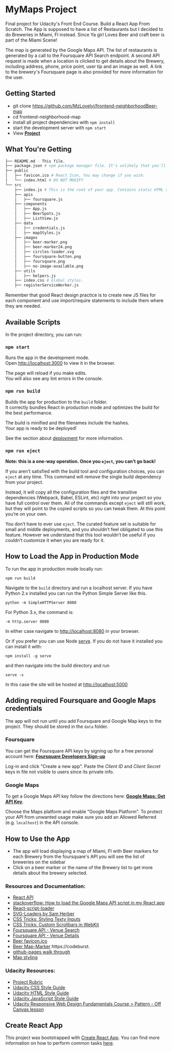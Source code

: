 # MyMaps Project

Final project for Udacity's Front End Course. Build a React App From Scratch. The App is supposed to have a list of Restaurants but I decided to do Breweries in Miami, Fl instead. Since Ya girl Loves Beer and craft beer is part of the Miami Scene!

The map is generated by the Google Maps API. The list of restaurants is generated by a call to the Foursquare API Search endpoint. A second API request is made when a location is clicked to get details about the Brewery, including address, phone, price point, user tip and an image as well. A link to the brewery's Foursquare page is also provided for more information for the user.

## Getting Started

* git clone https://github.com/MzLovelyj/frontend-neighborhoodBeer-map
* cd frontend-neighborhood-map
* install all project dependencies with `npm install`
* start the development server with `npm start`
* View **[Project](https://mzlovelyj.github.io/frontend-neighborhood-map/)**

## What You're Getting

```bash
├── README.md - This file.
├── package.json # npm package manager file. It's unlikely that you'll need to modify this.
├── public
│   ├── favicon.ico # React Icon, You may change if you wish.
│   └── index.html # DO NOT MODIFY
└── src
    ├── index.js # This is the root of your app. Contains static HTML right now.
    ├── apis
    │   ├── foursquare.js
    ├── components
    │   ├── App.js  
    │   ├── BeerSpots.js
    │   ├── ListView.js
    ├── data
    │   ├── credentials.js
    │   ├── mapStyles.js
    ├── images
    │   ├── beer-marker.png
    │   ├── beer-marker24.png
    │   ├── circles-loader.svg
    │   ├── foursquare-button.png
    │   ├── foursquare.png
    │   ├── no-image-available.png
    ├── utils
    │   ├── helpers.js
    ├── index.css # Global styles.
    ├── registerServiceWorker.js
```

Remember that good React design practice is to create new JS files for each component and use import/require statements to include them where they are needed.

## Available Scripts

In the project directory, you can run:

### `npm start`

Runs the app in the development mode.<br>
Open [http://localhost:3000](http://localhost:3000) to view it in the browser.

The page will reload if you make edits.<br>
You will also see any lint errors in the console.

### `npm run build`

Builds the app for production to the `build` folder.<br>
It correctly bundles React in production mode and optimizes the build for the best performance.

The build is minified and the filenames include the hashes.<br>
Your app is ready to be deployed!

See the section about [deployment](https://facebook.github.io/create-react-app/docs/deployment) for more information.

### `npm run eject`

**Note: this is a one-way operation. Once you `eject`, you can’t go back!**

If you aren’t satisfied with the build tool and configuration choices, you can `eject` at any time. This command will remove the single build dependency from your project.

Instead, it will copy all the configuration files and the transitive dependencies (Webpack, Babel, ESLint, etc) right into your project so you have full control over them. All of the commands except `eject` will still work, but they will point to the copied scripts so you can tweak them. At this point you’re on your own.

You don’t have to ever use `eject`. The curated feature set is suitable for small and middle deployments, and you shouldn’t feel obligated to use this feature. However we understand that this tool wouldn’t be useful if you couldn’t customize it when you are ready for it.

## How to Load the App in Production Mode

To run the app in production mode locally run:

```
npm run build
```

Navigate to the `build` directory and run a localhost server. If you have Python 2.x installed you can run the Python Simple Server like this.

```
python -m SimpleHTTPServer 8080
```

For Python 3.x, the command is:

```
-m http.server 8080
```

In either case navigate to [http://localhost:8080](http://localhost:8080) in your browser.

Or if you prefer you can use Node [serve](https://github.com/zeit/serve). If you do not have it installed you can install it with:

```
npm install -g serve
```

and then navigate into the build directory and run

```
serve -s
```

In this case the site will be hosted at [http://localhost:5000](http://localhost:5000)

## Adding required Foursquare and Google Maps credentials

The app will not run until you add Foursquare and Google Map keys to the project. They should be stored in the `data` folder.

### Foursquare

You can get the Foursquare API keys by signing up for a free personal account here:  **[Foursquare Developers Sign-up](https://foursquare.com/developers/signup)**

Log-in and click "Create a new app".  Paste the *Client ID* and *Client Secret* keys in file not visible to users since its private info.

### Google Maps

To get a Google Maps API key follow the directions here:  **[Google Maps:
Get API Key](https://developers.google.com/maps/documentation/javascript/get-api-key)**.

Choose the Maps platform and enable "Google Maps Platform". To protect your API from unwanted usage make sure you add an Allowed Referred (e.g. `localhost`) in the API console.

## How to Use the App

- The app will load displaying a map of Miami, Fl with Beer markers for each Brewery from the foursquare's API you will see the list of breweries on the sidebar
- Click on a beer marker or the name of the Brewery list to get more details about the brewery selected. 

### Resources and Documentation:

- [React API](https://facebook.github.io/react/docs/react-api.html)
- [stackoverflow: How to load the Google Maps API script in my React app](https://stackoverflow.com/questions/41709765/how-to-load-the-google-maps-api-script-in-my-react-app-only-when-it-is-require)
- [React-script-loader](https://www.npmjs.com/package/react-async-script-loader)
- [SVG-Loaders by Sam Herber](https://github.com/SamHerbert/SVG-Loaders)
- [CSS Tricks: Styling Texty Inputs](https://css-tricks.com/styling-texty-inputs-only/)
- [CSS Tricks: Custom Scrollbars in WebKit](https://css-tricks.com/custom-scrollbars-in-webkit/)
- [Foursquare API - Venue Search](https://developer.foursquare.com/docs/api/venues/search)
- [Foursquare API - Venue Details](https://developer.foursquare.com/docs/api/venues/details)
- [Beer favicon.ico](https://www.freefavicon.com/freefavicons/food/iconinfo/beer-152-270546.html)
- [Beer Map-Marker](https://www.iconfinder.com/icons/1463945/bar_beer_drink_location_map_pin_icon)
https://codeburst.
- [github-pages walk through](https://codeburst.io/deploy-react-to-github-pages-to-create-an-amazing-website-42d8b09cd4d)
- [Map styling](http://www.mapstylr.com/map-style-editor/)

### Udacity Resources:

- [Project Rubric](https://review.udacity.com/#!/rubrics/1351/view)
- [Udacity CSS Style Guide](http://udacity.github.io/frontend-nanodegree-styleguide/css.html)
- [Udacity HTML Style Guide](http://udacity.github.io/frontend-nanodegree-styleguide/index.html)
- [Udacity JavaScript Style Guide](http://udacity.github.io/frontend-nanodegree-styleguide/javascript.html)
- [Udacity Responsive Web Design Fundamentals Course > Pattern - Off Canvas lesson](https://classroom.udacity.com/courses/ud893/lessons/3561069759/concepts/35307193050923)

## Create React App

This project was bootstrapped with [Create React App](https://github.com/facebookincubator/create-react-app). You can find more information on how to perform common tasks [here](https://github.com/facebookincubator/create-react-app/blob/master/packages/react-scripts/template/README.md).